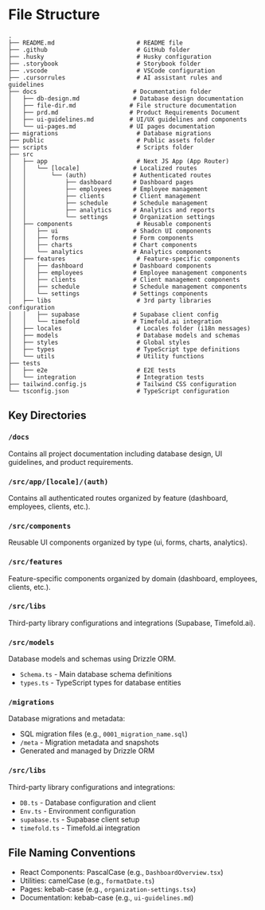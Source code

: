# File Structure

```shell
.
├── README.md                       # README file
├── .github                         # GitHub folder
├── .husky                          # Husky configuration
├── .storybook                      # Storybook folder
├── .vscode                         # VSCode configuration
├── .cursorrules                    # AI assistant rules and guidelines
├── docs                           # Documentation folder
│   ├── db-design.md               # Database design documentation
│   ├── file-dir.md               # File structure documentation
│   ├── prd.md                    # Product Requirements Document
│   ├── ui-guidelines.md          # UI/UX guidelines and components
│   └── ui-pages.md               # UI pages documentation
├── migrations                      # Database migrations
├── public                          # Public assets folder
├── scripts                         # Scripts folder
├── src
│   ├── app                         # Next JS App (App Router)
│   │   └── [locale]               # Localized routes
│   │       └── (auth)             # Authenticated routes
│   │           ├── dashboard      # Dashboard pages
│   │           ├── employees      # Employee management
│   │           ├── clients        # Client management
│   │           ├── schedule       # Schedule management
│   │           ├── analytics      # Analytics and reports
│   │           └── settings       # Organization settings
│   ├── components                  # Reusable components
│   │   ├── ui                     # Shadcn UI components
│   │   ├── forms                  # Form components
│   │   ├── charts                 # Chart components
│   │   └── analytics              # Analytics components
│   ├── features                    # Feature-specific components
│   │   ├── dashboard              # Dashboard components
│   │   ├── employees              # Employee management components
│   │   ├── clients                # Client management components
│   │   ├── schedule               # Schedule management components
│   │   └── settings               # Settings components
│   ├── libs                        # 3rd party libraries configuration
│   │   ├── supabase               # Supabase client config
│   │   └── timefold               # Timefold.ai integration
│   ├── locales                     # Locales folder (i18n messages)
│   ├── models                      # Database models and schemas
│   ├── styles                      # Global styles
│   ├── types                       # TypeScript type definitions
│   └── utils                       # Utility functions
├── tests
│   ├── e2e                         # E2E tests
│   └── integration                 # Integration tests
├── tailwind.config.js              # Tailwind CSS configuration
└── tsconfig.json                   # TypeScript configuration
```

## Key Directories

### `/docs`
Contains all project documentation including database design, UI guidelines, and product requirements.

### `/src/app/[locale]/(auth)`
Contains all authenticated routes organized by feature (dashboard, employees, clients, etc.).

### `/src/components`
Reusable UI components organized by type (ui, forms, charts, analytics).

### `/src/features`
Feature-specific components organized by domain (dashboard, employees, clients, etc.).

### `/src/libs`
Third-party library configurations and integrations (Supabase, Timefold.ai).

### `/src/models`
Database models and schemas using Drizzle ORM.
- `Schema.ts` - Main database schema definitions
- `types.ts` - TypeScript types for database entities

### `/migrations`
Database migrations and metadata:
- SQL migration files (e.g., `0001_migration_name.sql`)
- `/meta` - Migration metadata and snapshots
- Generated and managed by Drizzle ORM

### `/src/libs`
Third-party library configurations and integrations:
- `DB.ts` - Database configuration and client
- `Env.ts` - Environment configuration
- `supabase.ts` - Supabase client setup
- `timefold.ts` - Timefold.ai integration

## File Naming Conventions

- React Components: PascalCase (e.g., `DashboardOverview.tsx`)
- Utilities: camelCase (e.g., `formatDate.ts`)
- Pages: kebab-case (e.g., `organization-settings.tsx`)
- Documentation: kebab-case (e.g., `ui-guidelines.md`)
